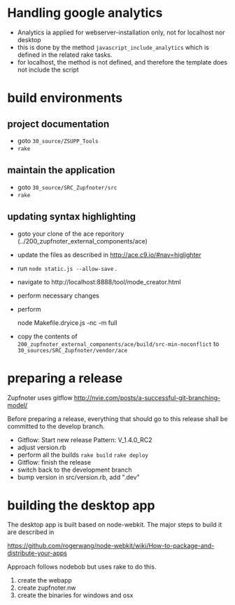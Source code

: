 # Handling google analytics

* Analytics ia applied for webserver-installation only, not for localhost nor desktop
* this is done by the method `javascript_include_analytics` which is defined in the related rake tasks.
* for localhost, the method is not defined, and therefore the template does not include the script

# build environments

## project documentation

* goto `30_source/ZSUPP_Tools`
* `rake`

## maintain the application

* goto `30_source/SRC_Zupfnoter/src`
* `rake`

## updating syntax highlighting

* goto your clone of the ace reporitory (../200_zupfnoter_external_components/ace)
* update the files as described in <http://ace.c9.io/#nav=higlighter>
* run  `node static.js --allow-save` .
* navigate to http://localhost:8888/tool/mode_creator.html
* perform necessary changes
* perform 

	node Makefile.dryice.js -nc -m full

* copy the contents of `200_zupfnoter_external_components/ace/build/src-min-noconflict` to 
`30_sources/SRC_Zupfnoter/vendor/ace`

# preparing a release

Zupfnoter uses gitflow http://nvie.com/posts/a-successful-git-branching-model/

Before preparing a release, everything that should go to this release shall be committed to the develop branch.

* Gitflow: Start new release
    Pattern: V_1.4.0_RC2
* adjust version.rb
* perform all the builds
	`rake build`
	`rake deploy`
* Gitflow: finish the release
* switch back to the development branch
* bump version in src/version.rb, add ".dev"

# building the desktop app

The desktop app is built based on node-webkit. The major steps to build it are described in

https://github.com/rogerwang/node-webkit/wiki/How-to-package-and-distribute-your-apps

Approach follows nodebob but uses rake to do this.

1. create the webapp
2. create zupfnoter.nw
3. create the binaries for windows and osx



